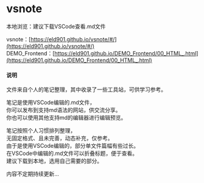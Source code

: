 # vsnote
本地浏览：建议下载VSCode查看.md文件  

vsnote：[https://eld901.github.io/vsnote/#/](https://eld901.github.io/vsnote/#/)  
DEMO_Frontend：[https://eld901.github.io/DEMO_Frontend/00_HTML_.html](https://eld901.github.io/DEMO_Frontend/00_HTML_.html)  
#### 说明
文件来自个人的笔记整理，其中收录了一些工具站，可供学习参考。  

笔记是使用VSCode编辑的.md文件，  
你可以发布到支持md语法的网站，供交流分享。  
你也可以使用其他支持md的编辑器进行编辑预览。  

笔记按照个人习惯排列整理，  
无固定格式、且未完善，动态补充，仅参考。  
由于是使用VSCode编辑的，部分单文件篇幅有些过长。  
在VSCode中编辑的.md文件可以折叠标题，便于查看。  
建议下载到本地，选用自己需要的部分。  

内容不定期持续更新...  
